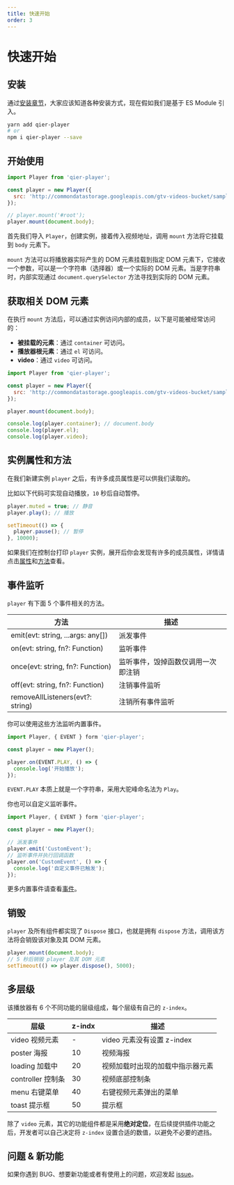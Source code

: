 ```yaml
---
title: 快速开始
order: 3
---
```


# 快速开始

## 安装

通过[安装章节](/zh-CN/doc/install)，大家应该知道各种安装方式，现在假如我们是基于 ES Module 引入。

```bash
yarn add qier-player
# or
npm i qier-player --save
```

## 开始使用

```js
import Player from 'qier-player';

const player = new Player({
  src: 'http://commondatastorage.googleapis.com/gtv-videos-bucket/sample/ForBiggerFun.mp4',
});

// player.mount('#root');
player.mount(document.body);
```

首先我们导入 `Player`，创建实例，接着传入视频地址，调用 `mount` 方法将它挂载到 `body` 元素下。

`mount` 方法可以将播放器实际产生的 DOM 元素挂载到指定 DOM 元素下，它接收一个参数，可以是一个字符串（选择器）或一个实际的 DOM 元素。当是字符串时，内部实现通过 `document.querySelector` 方法寻找到实际的 DOM 元素。

## 获取相关 DOM 元素

在执行 `mount` 方法后，可以通过实例访问内部的成员，以下是可能被经常访问的：

- **被挂载的元素**：通过 `container` 可访问。
- **播放器根元素**：通过 `el` 可访问。
- **video**：通过 `video` 可访问。

```js
import Player from 'qier-player';

const player = new Player({
  src: 'http://commondatastorage.googleapis.com/gtv-videos-bucket/sample/ForBiggerFun.mp4',
});

player.mount(document.body);

console.log(player.container); // document.body
console.log(player.el);
console.log(player.video);
```

## 实例属性和方法

在我们新建实例 `player` 之后，有许多成员属性是可以供我们读取的。

比如以下代码可实现自动播放，`10` 秒后自动暂停。

```js
player.muted = true; // 静音
player.play(); // 播放

setTimeout(() => {
  player.pause(); // 暂停
}, 10000);
```

如果我们在控制台打印 `player` 实例，展开后你会发现有许多的成员属性，详情请点击[属性](/zh-CN/api/property)和[方法](/zh-CN/api/functions)查看。

## 事件监听

`player` 有下面 5 个事件相关的方法。

| 方法                              | 描述                               |
| --------------------------------- | ---------------------------------- |
| emit(evt: string, ...args: any[]) | 派发事件                           |
| on(evt: string, fn?: Function)    | 监听事件                           |
| once(evt: string, fn?: Function)  | 监听事件，毁掉函数仅调用一次即注销 |
| off(evt: string, fn?: Function)   | 注销事件监听                       |
| removeAllListeners(evt?: string)  | 注销所有事件监听                   |

你可以使用这些方法监听内置事件。

```js
import Player, { EVENT } form 'qier-player';

const player = new Player();

player.on(EVENT.PLAY, () => {
  console.log('开始播放');
});
```

`EVENT.PLAY` 本质上就是一个字符串，采用大驼峰命名法为 `Play`。

你也可以自定义监听事件。

```js
import Player, { EVENT } form 'qier-player';

const player = new Player();

// 派发事件
player.emit('CustomEvent');
// 监听事件并执行回调函数
player.on('CustomEvent', () => {
  console.log('自定义事件已触发');
});
```

更多内置事件请查看[事件](/zh-CN/api/events)。

## 销毁

`player` 及所有组件都实现了 `Dispose` 接口，也就是拥有 `dispose` 方法，调用该方法将会销毁该对象及其 DOM 元素。

```js
player.mount(document.body);
// 5 秒后销毁 player 及其 DOM 元素
setTimeout(() => player.dispose(), 5000);
```

## 多层级

该播放器有 6 个不同功能的层级组成，每个层级有自己的 `z-index`。

| 层级              | z-indx | 描述                             |
| ----------------- | ------ | -------------------------------- |
| video 视频元素    | -      | video 元素没有设置 z-index       |
| poster 海报       | 10     | 视频海报                         |
| loading 加载中    | 20     | 视频加载时出现的加载中指示器元素 |
| controller 控制条 | 30     | 视频底部控制条                   |
| menu 右键菜单     | 40     | 右键视频元素弹出的菜单           |
| toast 提示框      | 50     | 提示框                           |

除了 `video` 元素，其它的功能组件都是采用**绝对定位**，在后续提供插件功能之后，开发者可以自己决定将 `z-index` 设置合适的数值，以避免不必要的遮挡。

## 问题 & 新功能

如果你遇到 BUG、想要新功能或者有使用上的问题，欢迎发起 [issue](https://github.com/vortesnail/qier-player/issues/new/choose)。
